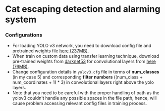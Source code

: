 # Cat escaping detection and alarming system


### Configurations
* For loading YOLO v3 network, you need to download config file and pretrained weights file [here (237MB)](https://pjreddie.com/media/files/yolov3.weights).
* When train on custom data using transfer learning technique, download pre-trained weights from [darknet53](https://pjreddie.com/darknet/imagenet/#darknet53) for convolutional layers from [here (76MB)](https://pjreddie.com/media/files/darknet53.conv.74).
* Change configuration details in `yolov3.cfg` file in terms of **num_classes** (in my case 5) and corresponding **filter numbers** ((num_class + num_coordinates + 1) * 3) in convolutional layers right above the yolo layers.
* Note that you need to be careful with the proper handling of path as the yolov3 couldn't handle any possible spaces in the file path, hence, will cause problem accessing relevant config files in training process.